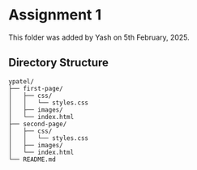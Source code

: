# Assignment 1
This folder was added by Yash on 5th February, 2025.

## Directory Structure
```
ypatel/
├── first-page/
│   ├── css/
│   │   └── styles.css
│   ├── images/
│   └── index.html
├── second-page/
│   ├── css/
│   │   └── styles.css
│   ├── images/
│   └── index.html
└── README.md
```
